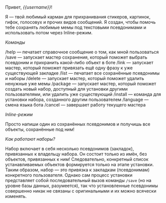 Привет, *{{username}}*!

Я — твой любимый карман для прихранивания стикеров, картинок, гифок, голосовух и прочих видов сообщений. Я создан, чтобы помочь тебе сохранять любимые мемы под текстовыми псевдонимами и использовать потом через Inline-режим.

*Команды*

/help — печатает справочное сообщение о том, как мной пользоваться
/save — запускает мастер сохранения, который поможет выбрать псевдоним и прихранить какой-либо объект в боте
/link — запускает мастер, который поможет привязать ещё одну фразу к уже существующей закладке
/list — печатает все сохранённые псевдонимы и наборы
/delete — запускает мастер, который поможет удалить ненужные уже мемы
/package — запускает мастер, который поможет создать новый набор, доступный для установки другими пользователями, или удалить уже существующий
/install — команда для установки набора, созданного другим пользователем
/language — смена языка бота
/cancel — завершает работу текущего мастера

*Inline-режим*

Просто напиши один из сохранённых псевдонимов и получишь все объекты, сохранённые под ним!

*Как работают наборы?*

Набор включает в себя несколько псевдонимов (закладок), привязанных к владельцу набора. Он состоит только из имён, без объектов, привязанных к ним! Следовательно, конкретный список устанавливаемых объектов формируется только на этапе установки. Таким образом, набор — это привязка к закладкам (псевдонимам) конкретного пользователя. Однако сам процесс установки представляет собой последовательный вызов команды `/save` (но на уровне базы данных, разумеется), так что установленные псевдонимы совершенно никак не связаны с оригинальными и их можно всячески изменять.
